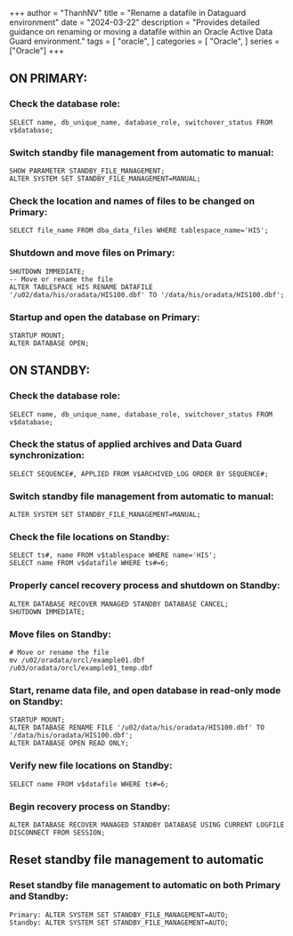 +++
author = "ThanhNV"
title = "Rename a datafile in Dataguard environment"
date = "2024-03-22"
description = "Provides detailed guidance on renaming or moving a datafile within an Oracle Active Data Guard environment."
tags = [
    "oracle",
]
categories = [
    "Oracle",
]
series = ["Oracle"]
+++

## ON PRIMARY:
### Check the database role:
```
SELECT name, db_unique_name, database_role, switchover_status FROM v$database;
```

### Switch standby file management from automatic to manual:
```
SHOW PARAMETER STANDBY_FILE_MANAGEMENT;
ALTER SYSTEM SET STANDBY_FILE_MANAGEMENT=MANUAL;
```

### Check the location and names of files to be changed on Primary:
```
SELECT file_name FROM dba_data_files WHERE tablespace_name='HIS';
```

### Shutdown and move files on Primary:
```
SHUTDOWN IMMEDIATE;
-- Move or rename the file
ALTER TABLESPACE HIS RENAME DATAFILE '/u02/data/his/oradata/HIS100.dbf' TO '/data/his/oradata/HIS100.dbf';
```

### Startup and open the database on Primary:
```
STARTUP MOUNT;
ALTER DATABASE OPEN;
```

## ON STANDBY:
### Check the database role:
```
SELECT name, db_unique_name, database_role, switchover_status FROM v$database;
```

### Check the status of applied archives and Data Guard synchronization:
```
SELECT SEQUENCE#, APPLIED FROM V$ARCHIVED_LOG ORDER BY SEQUENCE#;
```

### Switch standby file management from automatic to manual:
```
ALTER SYSTEM SET STANDBY_FILE_MANAGEMENT=MANUAL;
```

### Check the file locations on Standby:
```
SELECT ts#, name FROM v$tablespace WHERE name='HIS';
SELECT name FROM v$datafile WHERE ts#=6;
```

### Properly cancel recovery process and shutdown on Standby:
```
ALTER DATABASE RECOVER MANAGED STANDBY DATABASE CANCEL;
SHUTDOWN IMMEDIATE;
```

### Move files on Standby:
```
# Move or rename the file
mv /u02/oradata/orcl/example01.dbf /u03/oradata/orcl/example01_temp.dbf
```

### Start, rename data file, and open database in read-only mode on Standby:
```
STARTUP MOUNT;
ALTER DATABASE RENAME FILE '/u02/data/his/oradata/HIS100.dbf' TO '/data/his/oradata/HIS100.dbf';
ALTER DATABASE OPEN READ ONLY;
```

### Verify new file locations on Standby:
```
SELECT name FROM v$datafile WHERE ts#=6;
```

### Begin recovery process on Standby:
```
ALTER DATABASE RECOVER MANAGED STANDBY DATABASE USING CURRENT LOGFILE DISCONNECT FROM SESSION;
```

## Reset standby file management to automatic
### Reset standby file management to automatic on both Primary and Standby:
```
Primary: ALTER SYSTEM SET STANDBY_FILE_MANAGEMENT=AUTO;
Standby: ALTER SYSTEM SET STANDBY_FILE_MANAGEMENT=AUTO;
```